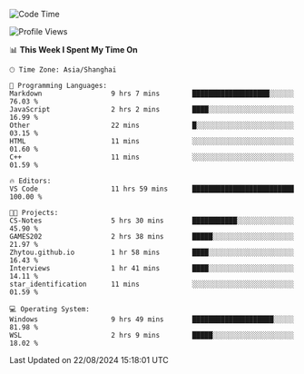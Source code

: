 <!--START_SECTION:waka-->
![Code Time](http://img.shields.io/badge/Code%20Time-1%2C918%20hrs%2020%20mins-blue)

![Profile Views](http://img.shields.io/badge/Profile%20Views-5-blue)

📊 **This Week I Spent My Time On** 

```text
🕑︎ Time Zone: Asia/Shanghai

💬 Programming Languages: 
Markdown                 9 hrs 7 mins        ███████████████████░░░░░░   76.03 % 
JavaScript               2 hrs 2 mins        ████░░░░░░░░░░░░░░░░░░░░░   16.99 % 
Other                    22 mins             █░░░░░░░░░░░░░░░░░░░░░░░░   03.15 % 
HTML                     11 mins             ░░░░░░░░░░░░░░░░░░░░░░░░░   01.60 % 
C++                      11 mins             ░░░░░░░░░░░░░░░░░░░░░░░░░   01.59 % 

🔥 Editors: 
VS Code                  11 hrs 59 mins      █████████████████████████   100.00 % 

🐱‍💻 Projects: 
CS-Notes                 5 hrs 30 mins       ███████████░░░░░░░░░░░░░░   45.90 % 
GAMES202                 2 hrs 38 mins       █████░░░░░░░░░░░░░░░░░░░░   21.97 % 
Zhytou.github.io         1 hr 58 mins        ████░░░░░░░░░░░░░░░░░░░░░   16.43 % 
Interviews               1 hr 41 mins        ████░░░░░░░░░░░░░░░░░░░░░   14.11 % 
star_identification      11 mins             ░░░░░░░░░░░░░░░░░░░░░░░░░   01.59 % 

💻 Operating System: 
Windows                  9 hrs 49 mins       ████████████████████░░░░░   81.98 % 
WSL                      2 hrs 9 mins        █████░░░░░░░░░░░░░░░░░░░░   18.02 % 
```


 Last Updated on 22/08/2024 15:18:01 UTC
<!--END_SECTION:waka-->